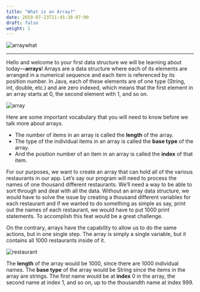 ```yaml
---
title: "What is an Array?"
date: 2019-07-23T11:45:38-07:00
draft: false
weight: 1
---
```

<link rel="stylesheet" href="../../style.css">

![arraywhat](../../img/whatis.png)
<hr>

<p>Hello and welcome to your first data structure we will be learning about today—<b>arrays</b>! Arrays are a data structure where each of its elements are arranged in a numerical sequence and each item is referenced by its position number. In Java, each of these elements are of one type (String, int, double, etc.) and are zero indexed, which means that the first element in an array starts at 0, the second element with 1, and so on. </p>

![array](../../img/array.png)

<p>Here are some important vocabulary that you will need to know before we talk more about arrays.</p>

- The number of items in an array is called the <b>length</b> of the array.
- The type of the individual items in an array is called the <b>base type</b> of the array.
- And the position number of an item in an array is called the <b>index</b> of that item.


<p>For our purposes, we want to create an array that can hold all of the various restaurants in our app. Let’s say our program will need to process the names of one thousand different restaurants. We’ll need a way to be able to sort through and deal with all the data. Without an array data structure, we would have to solve the issue by creating a thousand different variables for each restaurant and if we wanted to do something as simple as say, print out the names of each restaurant, we would have to put 1000 print statements. To accomplish this feat would be a great challenge. 
</p>

<p>On the contrary, arrays have the capability to allow us to do the same actions, but in one single step. The array is simply a single variable, but it contains all 1000 restaurants inside of it. <p>

![restaurant](../../img/restaurant.png)

<p>The <b>length</b> of the array would be 1000, since there are 1000 individual names. The <b>base type</b> of the array would be String since the items in the array are strings. The first name would be at <b>index</b> 0 in the array, the second name at index 1, and so on, up to the thousandth name at index 999.</p>


